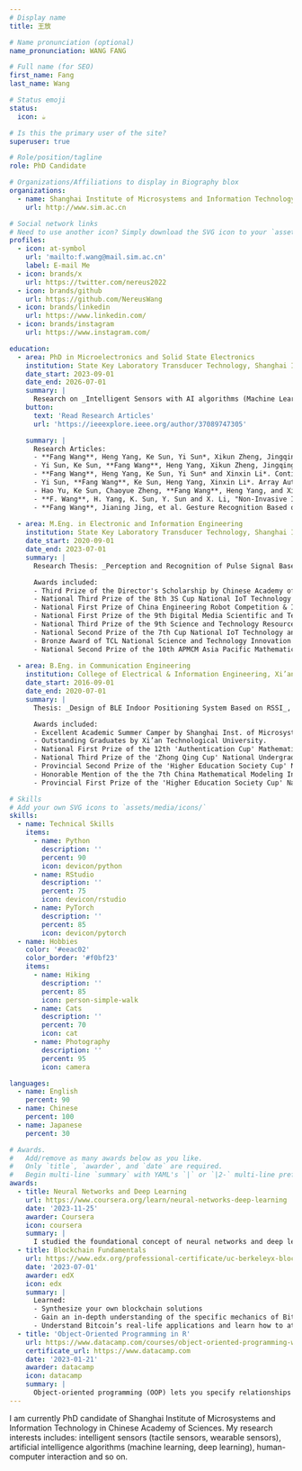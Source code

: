 ```yaml
---
# Display name
title: 王放

# Name pronunciation (optional)
name_pronunciation: WANG FANG

# Full name (for SEO)
first_name: Fang
last_name: Wang

# Status emoji
status:
  icon: ☕️

# Is this the primary user of the site?
superuser: true

# Role/position/tagline
role: PhD Candidate

# Organizations/Affiliations to display in Biography blox
organizations:
  - name: Shanghai Institute of Microsystems and Information Technology, Chinese Academy of Sciences
    url: http://www.sim.ac.cn

# Social network links
# Need to use another icon? Simply download the SVG icon to your `assets/media/icons/` folder.
profiles:
  - icon: at-symbol
    url: 'mailto:f.wang@mail.sim.ac.cn'
    label: E-mail Me
  - icon: brands/x
    url: https://twitter.com/nereus2022
  - icon: brands/github
    url: https://github.com/NereusWang
  - icon: brands/linkedin
    url: https://www.linkedin.com/
  - icon: brands/instagram
    url: https://www.instagram.com/

education:
  - area: PhD in Microelectronics and Solid State Electronics
    institution: State Key Laboratory Transducer Technology, Shanghai Inst of Microsystems & IT, Chinese Academy of Sciences
    date_start: 2023-09-01
    date_end: 2026-07-01
    summary: |
      Research on _Intelligent Sensors with AI algorithms (Machine Learning, Deep Learning)_. Supervised by [Prof H.Yang](https://people.ucas.edu.cn/~0004665). Currently, I have presented 7 research articles in IEEE MEMS, TRANSDUCERS and so on. 
    button:
      text: 'Read Research Articles'
      url: 'https://ieeexplore.ieee.org/author/37089747305'

    summary: |
      Research Articles:
      - **Fang Wang**, Heng Yang, Ke Sun, Yi Sun*, Xikun Zheng, Jingqing Hu, and Xinxin Li*, An Instant Phonic Braille Recognition System Based on High-density Flexible Tactile Sensor Array, _The 37th International Conference on Micro Electro Mechanical Systems (IEEE MEMS 2024)_. Poster Presentation.
      - Yi Sun, Ke Sun, **Fang Wang**, Heng Yang, Xikun Zheng, Jingqing Hu, and Xinxin Li*, An Arterial Stiffness Measuring Wristwatch with Flexible Tactile Sensing Dense-array, _The 37th International Conference on Micro Electro Mechanical Systems (IEEE MEMS 2024)_. Oral Presentation.
      - **Fang Wang**, Heng Yang, Ke Sun, Yi Sun* and Xinxin Li*. Continuous Cuffless Monitoring of Arterial Blood Pressure Based on High-density Flexible Sensor Array, _The 22nd International Conference on Solid-State Sensors, Actuators and Microsystems (Transducers 2023)_. Oral Presentation.
      - Yi Sun, **Fang Wang**, Ke Sun, Heng Yang, Xinxin Li*. Array Automatic Vascular Localization with a Flexible Tactile Sensing Dense-array, Transducers - _The 22nd International Conference on Solid-State Sensors, Actuators and Microsystems (Transducers 2023)_. Poster Presentation.
      - Hao Yu, Ke Sun, Chaoyue Zheng, **Fang Wang**, Heng Yang, and Xinxin Li*. Stress Induced Gap Closing Electrodes for Silicon Resonators Enabling Low Bias Voltage and Equivalent Resistance. _The 22nd International Conference on Solid-State Sensors, Actuators and Microsystems (Transducers 2023)_. Poster Presentation.
      - **F. Wang**, H. Yang, K. Sun, Y. Sun and X. Li, "Non-Invasive Instant Measurement of Arterial Stiffness Based on High-Density Flexible Sensor Array," _2023 IEEE 36th International Conference on Micro Electro Mechanical Systems (IEEE MEMS 2023)_. Poster Presentation.
      - **Fang Wang**, Jianing Jing, et al. Gesture Recognition Based on sEMG and Support Vector Machine, _2021 IEEE International Conference on Robotics, Automation and Artificial Intelligence (RAAI 2021)_.
    
  - area: M.Eng. in Electronic and Information Engineering
    institution: State Key Laboratory Transducer Technology, Shanghai Inst of Microsystems & IT, Chinese Academy of Sciences
    date_start: 2020-09-01
    date_end: 2023-07-01
    summary: |
      Research Thesis: _Perception and Recognition of Pulse Signal Based on High-density Flexible Sensor Array_. GPA: 3.85/4.0

      Awards included:
      - Third Prize of the Director's Scholarship by Chinese Academy of Sciences in 2023.
      - National Third Prize of the 8th 3S Cup National IoT Technology and Application Competition by  Chinese Institute of Electronics (CIE) & China Institute of Communications (CIC).
      - National First Prize of China Engineering Robot Competition & International Open by Chinese Association for Artificial Intelligence (CAAI).
      - National First Prize of the 9th Digital Media Scientific and Technological Work Competition by Ministry of Science and Technology of the People´s Republic of China.
      - National Third Prize of the 9th Science and Technology Resource Sharing Service Innovation Competition by CAAI.
      - National Second Prize of the 7th Cup National IoT Technology and Application Competition by CIE & CIC.
      - Bronze Award of TCL National Science and Technology Innovation Competition by TCL Technology Group Corporation.
      - National Second Prize of the 10th APMCM Asia Pacific Mathematical Modeling Competition by Beijing Society of Image and Graphics.
 
  - area: B.Eng. in Communication Engineering
    institution: College of Electrical & Information Engineering, Xi’an Technological University
    date_start: 2016-09-01
    date_end: 2020-07-01
    summary: |
      Thesis: _Design of BLE Indoor Positioning System Based on RSSI_, Excellent Graduation Thesis. GPA: 3.16/4.0

      Awards included:
      - Excellent Academic Summer Camper by Shanghai Inst. of Microsystem & IT, Chinese Academy of Sciences.
      - Outstanding Graduates by Xi’an Technological University.
      - National First Prize of the 12th 'Authentication Cup' Mathematical Modeling Network Challenge.
      - National Third Prize of the 'Zhong Qing Cup' National Undergraduate Mathematical Modeling Competition.
      - Provincial Second Prize of the 'Higher Education Society Cup' National College Mathematical Modeling Competition.
      - Honorable Mention of the the 7th China Mathematical Modeling International Competition.
      - Provincial First Prize of the 'Higher Education Society Cup' National College Mathematical Modeling Competition.

# Skills
# Add your own SVG icons to `assets/media/icons/`
skills:
  - name: Technical Skills
    items:
      - name: Python
        description: ''
        percent: 90
        icon: devicon/python
      - name: RStudio
        description: ''
        percent: 75
        icon: devicon/rstudio
      - name: PyTorch
        description: ''
        percent: 85
        icon: devicon/pytorch
  - name: Hobbies
    color: '#eeac02'
    color_border: '#f0bf23'
    items:
      - name: Hiking
        description: ''
        percent: 85
        icon: person-simple-walk
      - name: Cats
        description: ''
        percent: 70
        icon: cat
      - name: Photography
        description: ''
        percent: 95
        icon: camera

languages:
  - name: English
    percent: 90
  - name: Chinese
    percent: 100
  - name: Japanese
    percent: 30

# Awards.
#   Add/remove as many awards below as you like.
#   Only `title`, `awarder`, and `date` are required.
#   Begin multi-line `summary` with YAML's `|` or `|2-` multi-line prefix and indent 2 spaces below.
awards:
  - title: Neural Networks and Deep Learning
    url: https://www.coursera.org/learn/neural-networks-deep-learning
    date: '2023-11-25'
    awarder: Coursera
    icon: coursera
    summary: |
      I studied the foundational concept of neural networks and deep learning. By the end, I was familiar with the significant technological trends driving the rise of deep learning; build, train, and apply fully connected deep neural networks; implement efficient (vectorized) neural networks; identify key parameters in a neural network’s architecture; and apply deep learning to your own applications.
  - title: Blockchain Fundamentals
    url: https://www.edx.org/professional-certificate/uc-berkeleyx-blockchain-fundamentals
    date: '2023-07-01'
    awarder: edX
    icon: edx
    summary: |
      Learned:
      - Synthesize your own blockchain solutions
      - Gain an in-depth understanding of the specific mechanics of Bitcoin
      - Understand Bitcoin’s real-life applications and learn how to attack and destroy Bitcoin, Ethereum, smart contracts and Dapps, and alternatives to Bitcoin’s Proof-of-Work consensus algorithm
  - title: 'Object-Oriented Programming in R'
    url: https://www.datacamp.com/courses/object-oriented-programming-with-s3-and-r6-in-r
    certificate_url: https://www.datacamp.com
    date: '2023-01-21'
    awarder: datacamp
    icon: datacamp
    summary: |
      Object-oriented programming (OOP) lets you specify relationships between functions and the objects that they can act on, helping you manage complexity in your code. This is an intermediate level course, providing an introduction to OOP, using the S3 and R6 systems. S3 is a great day-to-day R programming tool that simplifies some of the functions that you write. R6 is especially useful for industry-specific analyses, working with web APIs, and building GUIs.
---
```


I am currently PhD candidate of Shanghai Institute of Microsystems and Information Technology in Chinese Academy of Sciences. My research interests includes: intelligent sensors (tactile sensors, wearable sensors), artificial intelligence algorithms (machine learning, deep learning), human-computer interaction and so on.
